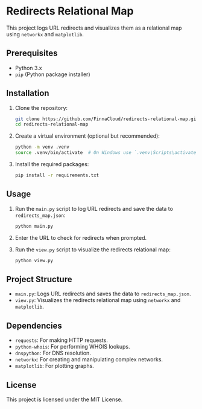 # Redirects Relational Map

This project logs URL redirects and visualizes them as a relational map using `networkx` and `matplotlib`.

## Prerequisites

- Python 3.x
- `pip` (Python package installer)

## Installation

1. Clone the repository:
    ```sh
    git clone https://github.com/FinnaCloud/redirects-relational-map.git
    cd redirects-relational-map
    ```

2. Create a virtual environment (optional but recommended):
    ```sh
    python -m venv .venv
    source .venv/bin/activate  # On Windows use `.venv\Scripts\activate`
    ```

3. Install the required packages:
    ```sh
    pip install -r requirements.txt
    ```

## Usage

1. Run the `main.py` script to log URL redirects and save the data to `redirects_map.json`:
    ```sh
    python main.py
    ```

2. Enter the URL to check for redirects when prompted.

3. Run the `view.py` script to visualize the redirects relational map:
    ```sh
    python view.py
    ```

## Project Structure

- `main.py`: Logs URL redirects and saves the data to `redirects_map.json`.
- `view.py`: Visualizes the redirects relational map using `networkx` and `matplotlib`.

## Dependencies

- `requests`: For making HTTP requests.
- `python-whois`: For performing WHOIS lookups.
- `dnspython`: For DNS resolution.
- `networkx`: For creating and manipulating complex networks.
- `matplotlib`: For plotting graphs.

## License

This project is licensed under the MIT License.